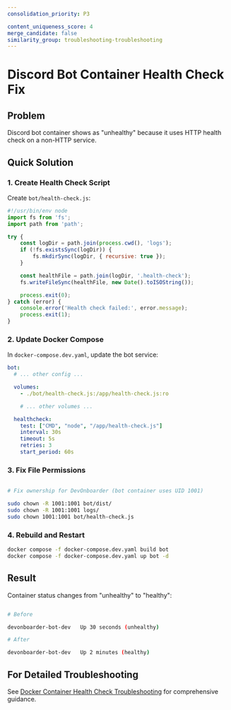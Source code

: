 ```yaml
---
consolidation_priority: P3

content_uniqueness_score: 4
merge_candidate: false
similarity_group: troubleshooting-troubleshooting
---
```


# Discord Bot Container Health Check Fix

## Problem

Discord bot container shows as "unhealthy" because it uses HTTP health check on a non-HTTP service.

## Quick Solution

### 1. Create Health Check Script

Create `bot/health-check.js`:

```javascript
#!/usr/bin/env node
import fs from 'fs';
import path from 'path';

try {
    const logDir = path.join(process.cwd(), 'logs');
    if (!fs.existsSync(logDir)) {
        fs.mkdirSync(logDir, { recursive: true });
    }

    const healthFile = path.join(logDir, '.health-check');
    fs.writeFileSync(healthFile, new Date().toISOString());

    process.exit(0);
} catch (error) {
    console.error('Health check failed:', error.message);
    process.exit(1);
}

```

### 2. Update Docker Compose

In `docker-compose.dev.yaml`, update the bot service:

```yaml
bot:
  # ... other config ...

  volumes:
    - ./bot/health-check.js:/app/health-check.js:ro

    # ... other volumes ...

  healthcheck:
    test: ["CMD", "node", "/app/health-check.js"]
    interval: 30s
    timeout: 5s
    retries: 3
    start_period: 60s

```

### 3. Fix File Permissions

```bash

# Fix ownership for DevOnboarder (bot container uses UID 1001)

sudo chown -R 1001:1001 bot/dist/
sudo chown -R 1001:1001 logs/
sudo chown 1001:1001 bot/health-check.js

```

### 4. Rebuild and Restart

```bash
docker compose -f docker-compose.dev.yaml build bot
docker compose -f docker-compose.dev.yaml up bot -d

```

## Result

Container status changes from "unhealthy" to "healthy":

```bash

# Before

devonboarder-bot-dev   Up 30 seconds (unhealthy)

# After

devonboarder-bot-dev   Up 2 minutes (healthy)

```

## For Detailed Troubleshooting

See [Docker Container Health Check Troubleshooting](./DOCKER_CONTAINER_HEALTH_TROUBLESHOOTING.md) for comprehensive guidance.
